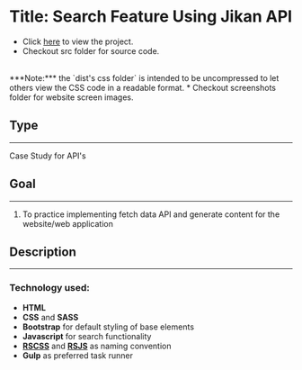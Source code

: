 # Title: Search Feature Using Jikan API
* Click <a href="/dist/index.html" target="_blank">here</a> to view the project.
* Checkout src folder for source code.
<br>
***Note:*** the `dist's css folder` is intended to be uncompressed to let others view the CSS code in a readable format.
* Checkout screenshots folder for website screen images.

## Type
---
Case Study for API's

## Goal
---
1. To practice implementing fetch data API and generate content for the website/web application

## Description
---

### Technology used:
* **HTML**
* **CSS** and **SASS**
* **Bootstrap** for default styling of base elements
* **Javascript** for search functionality
* **[RSCSS](https://rscss.io/index.html)** and **[RSJS](https://ricostacruz.com/rsjs/)** as naming convention
* **Gulp** as preferred task runner




